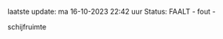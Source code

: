 laatste update: 
ma 16-10-2023 22:42   uur 
Status: FAALT - fout - 
<div class="service R">schijfruimte</div>